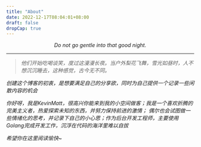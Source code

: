 ```yaml
---
title: "About"
date: 2022-12-17T08:04:01+08:00
draft: false
dropCap: true
---
```

<p style="text-align:center"><em>Do not go gentle into that good night.<br>

---

> 他们开始吃喝谈笑，度过这漫漫长夜。当户外梨花飞舞，雪光如昼时，人不想沉沉睡去，这种感觉，古今无不同。

创建这个博客的初衷，是想要满足自己的分享欲，同时为自己提供一个记录一些闲散内容的机会

你好呀，我是KevinMatt，很高兴你能来到我的小空间做客；我是一个喜欢折腾的完美主义者，热爱探索未知的东西，并努力保持前进的激情；
偶尔也会试图做一些情绪化的思考，并记录下自己的小心思；作为后台开发工程师，主要使用Golang完成开发工作，沉浮在代码的海洋里难以自拔

希望你在这里阅读愉快~